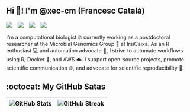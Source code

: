## Hi 🤙! I'm @xec-cm (Francesc Català)

[![](https://img.shields.io/badge/GoogleScholar-Francesc_Català--Moll-grey?style=flat-square&labelColor=4285F4&logo=googlescholar&logoColor=white)](https://scholar.google.com/citations?user=BtCVHLgAAAAJ&hl=en) &ensp;
[![](https://img.shields.io/badge/ORCID-Francesc_Català--Moll-grey?style=flat-square&labelColor=A6CE39&logo=orcid&logoColor=white)](https://orcid.org/0000-0002-2354-8648) &ensp;
[![](https://img.shields.io/badge/RopenSci--Universe-xec--cm-grey?style=flat-square&labelColor=4482D6&logo=R&logoColor=white)](https://scholar.google.com/citations?user=BtCVHLgAAAAJ&hl=en) &ensp;
[![](https://img.shields.io/badge/LinkedIn-Francesc_Català_Moll-grey?style=flat-square&labelColor=0A66C2&logo=linkedin&logoColor=white)](https://www.linkedin.com/in/francesc-català-moll-11342485)

I'm a computational biologist 🤓 currently working as a postdoctoral researcher at the Microbial Genomics Group 🦠 at IrsiCaixa. As an R enthusiast 💻 and automation advocate 🤖, I strive to automate workflows using R, Docker 🐳, and AWS ☁️. I support open-source projects, promote scientific communication 🌐, and advocate for scientific reproducibility 🔄.

## :octocat: My GitHub Satas
| ![GitHub Stats](https://github-readme-stats.vercel.app/api?username=xec-cm&theme=vue-dark&hide_border=false&include_all_commits=true&count_private=true) | ![GitHub Streak](https://github-readme-streak-stats.herokuapp.com/?user=xec-cm&theme=vue-dark&hide_border=false) |
| --- | --- |

